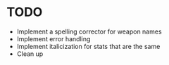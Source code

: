 TODO
====

* Implement a spelling corrector for weapon names
* Implement error handling
* Implement italicization for stats that are the same
* Clean up
